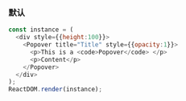 ### 默认

<!--start-code-->
```js
const instance = (
  <div style={{height:100}}>
    <Popover title="Title" style={{opacity:1}}>
      <p>This is a <code>Popover</code> </p>
      <p>Content</p>
    </Popover>
  </div>
);
ReactDOM.render(instance);
```
<!--end-code-->

